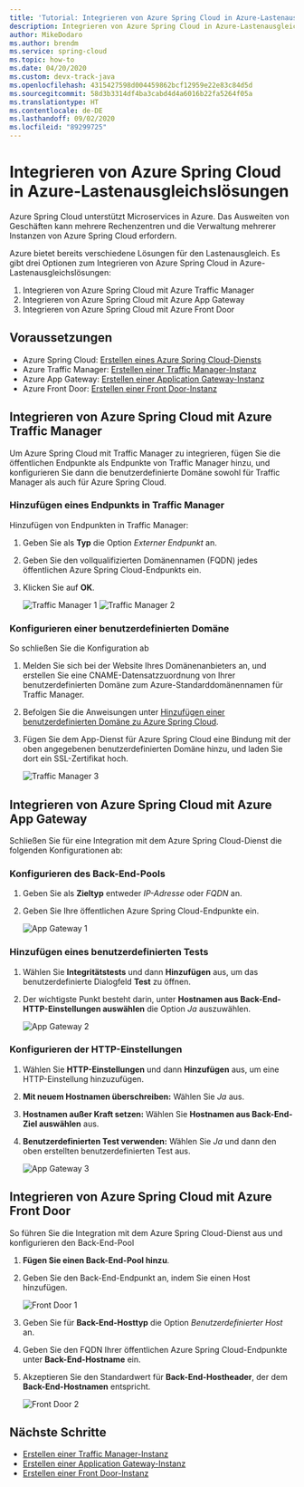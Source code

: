 ```yaml
---
title: 'Tutorial: Integrieren von Azure Spring Cloud in Azure-Lastenausgleichslösungen'
description: Integrieren von Azure Spring Cloud in Azure-Lastenausgleichslösungen
author: MikeDodaro
ms.author: brendm
ms.service: spring-cloud
ms.topic: how-to
ms.date: 04/20/2020
ms.custom: devx-track-java
ms.openlocfilehash: 4315427598d004459862bcf12959e22e83c84d5d
ms.sourcegitcommit: 58d3b3314df4ba3cabd4d4a6016b22fa5264f05a
ms.translationtype: HT
ms.contentlocale: de-DE
ms.lasthandoff: 09/02/2020
ms.locfileid: "89299725"
---
```

# <a name="integrate-azure-spring-cloud-with-azure-load-balance-solutions"></a>Integrieren von Azure Spring Cloud in Azure-Lastenausgleichslösungen

Azure Spring Cloud unterstützt Microservices in Azure.  Das Ausweiten von Geschäften kann mehrere Rechenzentren und die Verwaltung mehrerer Instanzen von Azure Spring Cloud erfordern.

Azure bietet bereits verschiedene Lösungen für den Lastenausgleich. Es gibt drei Optionen zum Integrieren von Azure Spring Cloud in Azure-Lastenausgleichslösungen:

1.  Integrieren von Azure Spring Cloud mit Azure Traffic Manager
2.  Integrieren von Azure Spring Cloud mit Azure App Gateway
3.  Integrieren von Azure Spring Cloud mit Azure Front Door

## <a name="prerequisites"></a>Voraussetzungen

* Azure Spring Cloud: [Erstellen eines Azure Spring Cloud-Diensts](https://docs.microsoft.com/azure/spring-cloud/spring-cloud-quickstart)
* Azure Traffic Manager: [Erstellen einer Traffic Manager-Instanz](https://docs.microsoft.com/azure/traffic-manager/quickstart-create-traffic-manager-profile/)
* Azure App Gateway: [Erstellen einer Application Gateway-Instanz](https://docs.microsoft.com/azure/application-gateway/quick-create-portal)
* Azure Front Door: [Erstellen einer Front Door-Instanz](https://docs.microsoft.com/azure/frontdoor/quickstart-create-front-door)

## <a name="integrate-azure-spring-cloud-with-azure-traffic-manager"></a>Integrieren von Azure Spring Cloud mit Azure Traffic Manager

Um Azure Spring Cloud mit Traffic Manager zu integrieren, fügen Sie die öffentlichen Endpunkte als Endpunkte von Traffic Manager hinzu, und konfigurieren Sie dann die benutzerdefinierte Domäne sowohl für Traffic Manager als auch für Azure Spring Cloud.

### <a name="add-endpoint-in-traffic-manager"></a>Hinzufügen eines Endpunkts in Traffic Manager
Hinzufügen von Endpunkten in Traffic Manager:
1.  Geben Sie als **Typ** die Option *Externer Endpunkt* an.
1.  Geben Sie den vollqualifizierten Domänennamen (FQDN) jedes öffentlichen Azure Spring Cloud-Endpunkts ein.
1. Klicken Sie auf **OK**.

    ![Traffic Manager 1](media/spring-cloud-load-balancers/traffic-manager-1.png) ![Traffic Manager 2](media/spring-cloud-load-balancers/traffic-manager-2.png)

### <a name="configure-custom-domain"></a>Konfigurieren einer benutzerdefinierten Domäne
So schließen Sie die Konfiguration ab
1.  Melden Sie sich bei der Website Ihres Domänenanbieters an, und erstellen Sie eine CNAME-Datensatzzuordnung von Ihrer benutzerdefinierten Domäne zum Azure-Standarddomänennamen für Traffic Manager.
1.  Befolgen Sie die Anweisungen unter [Hinzufügen einer benutzerdefinierten Domäne zu Azure Spring Cloud](spring-cloud-tutorial-custom-domain.md).
1. Fügen Sie dem App-Dienst für Azure Spring Cloud eine Bindung mit der oben angegebenen benutzerdefinierten Domäne hinzu, und laden Sie dort ein SSL-Zertifikat hoch.

    ![Traffic Manager 3](media/spring-cloud-load-balancers/traffic-manager-3.png)

## <a name="integrate-azure-spring-cloud-with-azure-app-gateway"></a>Integrieren von Azure Spring Cloud mit Azure App Gateway

Schließen Sie für eine Integration mit dem Azure Spring Cloud-Dienst die folgenden Konfigurationen ab:

### <a name="configure-backend-pool"></a>Konfigurieren des Back-End-Pools
1. Geben Sie als **Zieltyp** entweder *IP-Adresse* oder *FQDN* an.
1. Geben Sie Ihre öffentlichen Azure Spring Cloud-Endpunkte ein.

    ![App Gateway 1](media/spring-cloud-load-balancers/app-gateway-1.png)

### <a name="add-custom-probe"></a>Hinzufügen eines benutzerdefinierten Tests
1. Wählen Sie **Integritätstests** und dann **Hinzufügen** aus, um das benutzerdefinierte Dialogfeld **Test** zu öffnen. 
1. Der wichtigste Punkt besteht darin, unter **Hostnamen aus Back-End-HTTP-Einstellungen auswählen** die Option *Ja* auszuwählen.

    ![App Gateway 2](media/spring-cloud-load-balancers/app-gateway-2.png)

### <a name="configure-http-setting"></a>Konfigurieren der HTTP-Einstellungen
1.  Wählen Sie **HTTP-Einstellungen** und dann **Hinzufügen** aus, um eine HTTP-Einstellung hinzuzufügen.
1.  **Mit neuem Hostnamen überschreiben:** Wählen Sie *Ja* aus.
1.  **Hostnamen außer Kraft setzen:** Wählen Sie **Hostnamen aus Back-End-Ziel auswählen** aus.
1.  **Benutzerdefinierten Test verwenden:** Wählen Sie *Ja* und dann den oben erstellten benutzerdefinierten Test aus.

    ![App Gateway 3](media/spring-cloud-load-balancers/app-gateway-3.png)

## <a name="integrate-azure-spring-cloud-with-azure-front-door"></a>Integrieren von Azure Spring Cloud mit Azure Front Door

So führen Sie die Integration mit dem Azure Spring Cloud-Dienst aus und konfigurieren den Back-End-Pool 
1. **Fügen Sie einen Back-End-Pool hinzu**.
1. Geben Sie den Back-End-Endpunkt an, indem Sie einen Host hinzufügen.

    ![Front Door 1](media/spring-cloud-load-balancers/front-door-1.png)

1.  Geben Sie für **Back-End-Hosttyp** die Option *Benutzerdefinierter Host* an.
1.  Geben Sie den FQDN Ihrer öffentlichen Azure Spring Cloud-Endpunkte unter **Back-End-Hostname** ein.
1.  Akzeptieren Sie den Standardwert für **Back-End-Hostheader**, der dem **Back-End-Hostnamen** entspricht.

    ![Front Door 2](media/spring-cloud-load-balancers/front-door-2.png)

## <a name="next-steps"></a>Nächste Schritte
* [Erstellen einer Traffic Manager-Instanz](https://docs.microsoft.com/azure/traffic-manager/quickstart-create-traffic-manager-profile/)
* [Erstellen einer Application Gateway-Instanz](https://docs.microsoft.com/azure/application-gateway/quick-create-portal)
* [Erstellen einer Front Door-Instanz](https://docs.microsoft.com/azure/frontdoor/quickstart-create-front-door)

